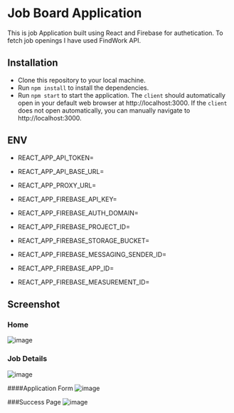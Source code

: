 # Job Board Application

This is job Application built using React and Firebase for authetication. To fetch job openings I have used FindWork API.

## Installation

- Clone this repository to your local machine.
- Run `npm install` to install the dependencies.
- Run `npm start` to start the application.
  The `client` should automatically open in your default web browser at http://localhost:3000. If the `client` does not open automatically, you can manually navigate to http://localhost:3000.

## ENV

- REACT_APP_API_TOKEN=
- REACT_APP_API_BASE_URL=
- REACT_APP_PROXY_URL=

- REACT_APP_FIREBASE_API_KEY=
- REACT_APP_FIREBASE_AUTH_DOMAIN=
- REACT_APP_FIREBASE_PROJECT_ID=
- REACT_APP_FIREBASE_STORAGE_BUCKET=
- REACT_APP_FIREBASE_MESSAGING_SENDER_ID=
- REACT_APP_FIREBASE_APP_ID=
- REACT_APP_FIREBASE_MEASUREMENT_ID=

## Screenshot

### Home
![image](https://github.com/hrithik4201/JobBoard/assets/70754092/2122b2e9-645e-4237-a2a3-2ac36edc31c3)

### Job Details
![image](https://github.com/hrithik4201/JobBoard/assets/70754092/665c8e07-1c3b-4a53-8dd6-529f56229e58)


####Application Form
![image](https://github.com/hrithik4201/JobBoard/assets/70754092/a976ece9-b345-4bae-a40e-d247ddde5bb0)


###Success Page
![image](https://github.com/hrithik4201/JobBoard/assets/70754092/b5f4dcea-1fc6-4cd8-b06c-7c0882bc4623)



